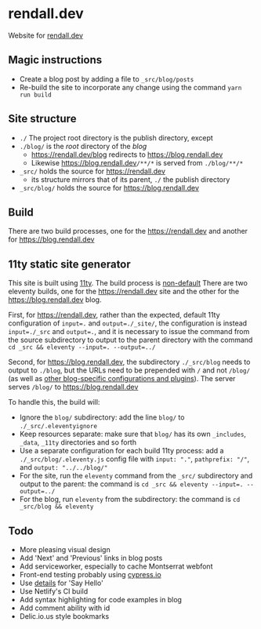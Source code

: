 # rendall.dev

Website for [rendall.dev](https://rendall.dev)

## Magic instructions

- Create a blog post by adding a file to `_src/blog/posts`
- Re-build the site to incorporate any change using the command `yarn run build`

## Site structure

- `./` The project root directory is the publish directory, except
- `./blog/` is the _root_ directory of the _blog_
  - <https://rendall.dev/blog> redirects to <https://blog.rendall.dev>
  - Likewise <https://blog.rendall.dev>`/**/*` is served from `./blog/**/*`
- `_src/` holds the source for <https://rendall.dev>
  - its structure mirrors that of its parent, `./` the publish directory
- `_src/blog/` holds the source for <https://blog.rendall.dev>

## Build

There are two build processes, one for the <https://rendall.dev> and another for <https://blog.rendall.dev>

## 11ty static site generator

This site is built using [11ty](https://11ty.io). The build process is [non-default](https://github.com/11ty/eleventy/issues/342#issuecomment-448224762) There are two eleventy builds, one for the <https://rendall.dev> site and the other for the <https://blog.rendall.dev> blog.

First, for <https://rendall.dev>, rather than the expected, default 11ty configuration of `input=.` and `output=./_site/`, the configuration is instead `input=./_src` and `output=.`, and it is necessary to issue the command from the source subdirectory to output to the parent directory with the command `cd _src && eleventy --input=. --output=../`

Second, for <https://blog.rendall.dev>, the subdirectory `./_src/blog` needs to output to `./blog`, but the URLs need to be prepended with `/` and not `/blog/` (as well as [other blog-specific configurations and plugins](https://github.com/11ty/eleventy-base-blog)). The server serves `/blog/` to <https://blog.rendall.dev>

To handle this, the build will:

- Ignore the `blog/` subdirectory: add the line `blog/` to `./_src/.eleventyignore`
- Keep resources separate: make sure that `blog/` has its own `_includes`, `_data`, `_11ty` directories and so forth
- Use a separate configuration for each build 11ty process: add a `./_src/blog/.eleventy.js` config file with `input: "."`, `pathprefix: "/"`, and `output: "../../blog/"`
- For the site, run the `eleventy` command from the `_src/` subdirectory and output to the parent: the command is `cd _src && eleventy --input=. --output=../`
- For the blog, run `eleventy` from the subdirectory: the command is `cd _src/blog && eleventy`

## Todo

- More pleasing visual design
- Add 'Next' and 'Previous' links in blog posts
- Add serviceworker, especially to cache Montserrat webfont
- Front-end testing probably using [cypress.io](https://www.cypress.io/)
- Use [details](https://github.github.io/details-dialog-element/index.html) for 'Say Hello'
- Use Netlify's CI build
- Add syntax highlighting for code examples in blog
- Add comment ability with id
- Delic.io.us style bookmarks